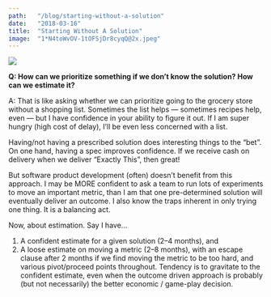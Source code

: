 ```yaml
---
path:	"/blog/starting-without-a-solution"
date:	"2018-03-16"
title:	"Starting Without A Solution"
image:	"1*N4toWvOV-1tOFSjDr8cyqQ@2x.jpeg"
---
```


![](/images/1*N4toWvOV-1tOFSjDr8cyqQ@2x.jpeg)

**Q: How can we prioritize something if we don’t know the solution? How can we estimate it?**

A: That is like asking whether we can prioritize going to the grocery store without a shopping list. Sometimes the list helps — sometimes recipes help, even — but I have confidence in your ability to figure it out. If I am super hungry (high cost of delay), I’ll be even less concerned with a list.

Having/not having a prescribed solution does interesting things to the “bet”. On one hand, having a spec improves confidence. If we receive cash on delivery when we deliver “Exactly This”, then great!

But software product development (often) doesn’t benefit from this approach. I may be MORE confident to ask a team to run lots of experiments to move an important metric, than I am that one pre-determined solution will eventually deliver an outcome. I also know the traps inherent in only trying one thing. It is a balancing act.

Now, about estimation. Say I have…

1. A confident estimate for a given solution (2–4 months), and
2. A loose estimate on moving a metric (2–8 months), with an escape clause after 2 months if we find moving the metric to be too hard, and various pivot/proceed points throughout.
Tendency is to gravitate to the confident estimate, even when the outcome driven approach is probably (but not necessarily) the better economic / game-play decision.

